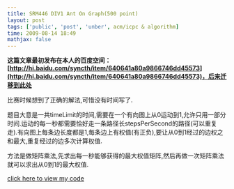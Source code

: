 ```yaml
---
title: SRM446 DIV1 Ant On Graph(500 point)
layout: post
tags: ['public', 'post', 'unber', acm/icpc & algorithm]
time: 2009-08-14 18:49
mathjax: false
---
```

<b>这篇文章最初发布在本人的百度空间：[http://hi.baidu.com/syncth/item/640641a80a9866746dd45573](http://hi.baidu.com/syncth/item/640641a80a9866746dd45573)，后来迁移到此处</b>

<p>比赛时候想到了正确的解法,可惜没有时间写了.</p><p>题目大意是一共timeLimit的时间,需要在一个有向图上从0运动到1,允许只用一部分时间.运动的每一秒都需要恰好走一条路径长stepsPerSecond的路径(可以重复走).有向图上每条边长度都是1,每条边上有权值(有正负),要让从0到1经过的边权之和最大,重复经过的边多次计算权值.</p><p>方法是做矩阵乘法,先求出每一秒能够获得的最大权值矩阵,然后再做一次矩阵乘法就可以求出从0到1的最大权值.</p><p><a href="http://www.cnblogs.com/unber/archive/2009/08/14/1546393.html">click here to view  my code</a></p>
